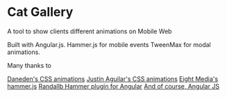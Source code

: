# Cat Gallery
A tool to show clients different animations on Mobile Web


Built with Angular.js.
Hammer.js for mobile events
TweenMax for modal animations.

Many thanks to

[Daneden's CSS animations](https://github.com/daneden/animate.css)
[Justin Aguilar's CSS animations](http://www.justinaguilar.com/animations/)
[Eight Media's hammer.js](https://github.com/EightMedia/hammer.js/)
[Randallb Hammer plugin for Angular](https://github.com/randallb/angular-hammer)
[And of course, Angular JS](https://github.com/angular)
